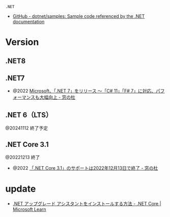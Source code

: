 `.NET`

- [GitHub - dotnet/samples: Sample code referenced by the .NET documentation](https://github.com/dotnet/samples)

# Version
## .NET8


## .NET7
- @2022 [Microsoft、「.NET 7」をリリース ～「C# 11」「F# 7」に対応、パフォーマンスも大幅向上 - 窓の杜](https://forest.watch.impress.co.jp/docs/news/1454432.html)

## .NET 6（LTS）
@20241112 終了予定

## .NET Core 3.1
@20221213 終了
- @2022 [「.NET Core 3.1」のサポートは2022年12月13日で終了 - 窓の杜](https://forest.watch.impress.co.jp/docs/news/1456802.html)

# update
-  [.NET アップグレード アシスタントをインストールする方法 - .NET Core | Microsoft Learn](https://learn.microsoft.com/ja-jp/dotnet/core/porting/upgrade-assistant-install)
